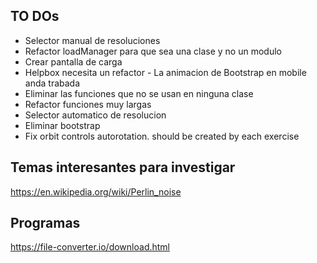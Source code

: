 ## TO DOs
- Selector manual de resoluciones
- Refactor loadManager para que sea una clase y no un modulo
- Crear pantalla de carga
- Helpbox necesita un refactor - La animacion de Bootstrap en mobile anda trabada
- Eliminar las funciones que no se usan en ninguna clase
- Refactor funciones muy largas
- Selector automatico de resolucion
- Eliminar bootstrap
- Fix orbit controls autorotation. should be created by each exercise
## Temas interesantes para investigar
https://en.wikipedia.org/wiki/Perlin_noise

## Programas
https://file-converter.io/download.html

